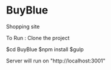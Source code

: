 # BuyBlue
Shopping site

To Run : 
Clone the project

$cd BuyBlue 
$npm install
$gulp 

Server will run on "http://localhost:3001" 


